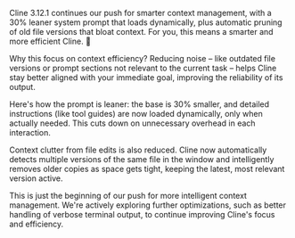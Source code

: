 Cline 3.12.1 continues our push for smarter context management, with a 30% leaner system prompt that loads dynamically, plus automatic pruning of old file versions that bloat context. For you, this means a smarter and more efficient Cline. 🧵

Why this focus on context efficiency? Reducing noise – like outdated file versions or prompt sections not relevant to the current task – helps Cline stay better aligned with your immediate goal, improving the reliability of its output.

Here's how the prompt is leaner: the base is 30% smaller, and detailed instructions (like tool guides) are now loaded dynamically, only when actually needed. This cuts down on unnecessary overhead in each interaction.

Context clutter from file edits is also reduced. Cline now automatically detects multiple versions of the same file in the window and intelligently removes older copies as space gets tight, keeping the latest, most relevant version active.

This is just the beginning of our push for more intelligent context management. We're actively exploring further optimizations, such as better handling of verbose terminal output, to continue improving Cline's focus and efficiency.
